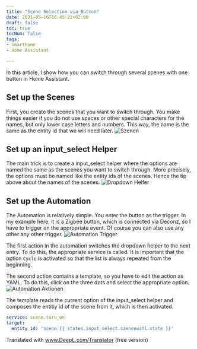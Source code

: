 ```yaml
---
title: "Scene Selection via Button"
date: 2021-05-16T16:45:22+02:00
draft: false
toc: true
tocNum: false
tags:
- Smarthome
- Home Assistant

---
```


In this article, I show how you can switch through several scenes with one button in Home Assistant.

## Set up the Scenes

First, you create the scenes that you want to switch through. You make things easier if you do not use 
spaces or other special characters for the names, but only lower case letters and numbers.
This way, the name is the same as the entity id that we will need later.
![Szenen](/images/2021-05-16-szenenanwahl-02.png)

## Set up an input_select Helper

The main trick is to create a input_select helper where the options are named the same as the scenes you 
want to switch through. More precisely, the options must be named like the entity ids of the scenes.
Hence the tip above about the names of the scenes.
![Dropdown Helfer](/images/2021-05-16-szenenanwahl-01.png)

## Set up the Automation

The Automation is relatively simple. You enter the button as the trigger. In my example here, it is a 
Zigbee button, which is connected via Deconz, so I have to trigger on the appropriate event. 
Of course you can also use any other any other trigger.
![Automation Trigger](/images/2021-05-16-szenenanwahl-03.png)

The first action in the automation switches the dropdown helper to the next entry. To do this, 
the appropriate service is called. It is important that the option `Cycle` is activated so that the list 
is always repeated from the beginning.

The second action contains a template, so you have to edit the action as YAML. 
To do this, click on the three dots and select the appropriate option. 
![Automation Aktionen](/images/2021-05-16-szenenanwahl-04.png)

The template reads the current option of the input_select helper and composes the entitiy id of the scene from it, 
which is then activated.
```yaml
service: scene.turn_on
target:
  entity_id: 'scene.{{ states.input_select.szenenwahl.state }}'
```

Translated with www.DeepL.com/Translator (free version)